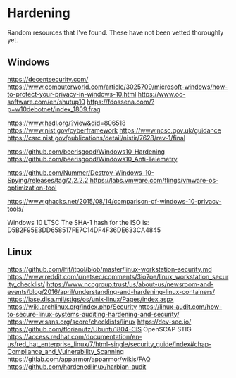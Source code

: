 # Hardening
Random resources that I've found. These have not been vetted thoroughly yet.

## Windows
https://decentsecurity.com/
https://www.computerworld.com/article/3025709/microsoft-windows/how-to-protect-your-privacy-in-windows-10.html
https://www.oo-software.com/en/shutup10
https://fdossena.com/?p=w10debotnet/index_1809.frag

https://www.hsdl.org/?view&did=806518
https://www.nist.gov/cyberframework
https://www.ncsc.gov.uk/guidance
https://csrc.nist.gov/publications/detail/nistir/7628/rev-1/final

https://github.com/beerisgood/Windows10_Hardening
https://github.com/beerisgood/Windows10_Anti-Telemetry

https://github.com/Nummer/Destroy-Windows-10-Spying/releases/tag/2.2.2.2
https://labs.vmware.com/flings/vmware-os-optimization-tool

https://www.ghacks.net/2015/08/14/comparison-of-windows-10-privacy-tools/

Windows 10 LTSC
The SHA-1 hash for the ISO is: D5B2F95E3DD658517FE7C14DF4F36DE633CA4845

## Linux
https://github.com/lfit/itpol/blob/master/linux-workstation-security.md
https://www.reddit.com/r/netsec/comments/3io7pe/linux_workstation_security_checklist/
https://www.nccgroup.trust/us/about-us/newsroom-and-events/blog/2016/april/understanding-and-hardening-linux-containers/
https://iase.disa.mil/stigs/os/unix-linux/Pages/index.aspx
https://wiki.archlinux.org/index.php/Security
https://linux-audit.com/how-to-secure-linux-systems-auditing-hardening-and-security/
https://www.sans.org/score/checklists/linux
https://dev-sec.io/
https://github.com/florianutz/Ubuntu1804-CIS
OpenSCAP
STIG
https://access.redhat.com/documentation/en-us/red_hat_enterprise_linux/7/html-single/security_guide/index#chap-Compliance_and_Vulnerability_Scanning
https://gitlab.com/apparmor/apparmor/wikis/FAQ
https://github.com/hardenedlinux/harbian-audit